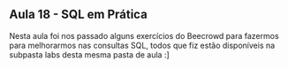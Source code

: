 <h2> Aula 18 - SQL em Prática </h2>

Nesta aula foi nos passado alguns exercícios do Beecrowd para fazermos para melhorarmos nas consultas SQL, todos que fiz estão disponíveis na subpasta labs desta mesma pasta de aula :]
